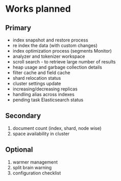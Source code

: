 # Works planned

## Primary
* index snapshot and restore process
* re index the data (with custom changes)
* index optimization process (segments Monitor)
* analyzer and tokenizer workspace
* scroll search - to retrieve large number of results
* heap usage and garbage collection details
* filter cache and field cache
* shard relocation status
* cluster settings update
* increasing/decreasing replicas
* handling alias across indexes
* pending task Elasticsearch status

## Secondary
1. document count (index, shard, node wise)
2. space availability in cluster

## Optional
1. warmer management
2. split brain warning
3. configuration checklist
	